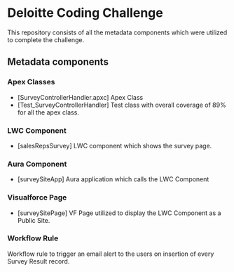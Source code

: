# Deloitte Coding Challenge

This repository consists of all the metadata components which were utilized to complete the challenge.

## Metadata components

### Apex Classes
- [SurveyControllerHandler.apxc] Apex Class
- [Test_SurveyControllerHandler] Test class with overall coverage of 89% for all the apex class.

### LWC Component
- [salesRepsSurvey] LWC component which shows the survey page.

### Aura Component
- [surveySiteApp] Aura application which calls the LWC Component 

### Visualforce Page
- [surveySitePage] VF Page utilized to display the LWC Component as a Public Site.

### Workflow Rule
Workflow rule to trigger an email alert to the users on insertion of every Survey Result record.
